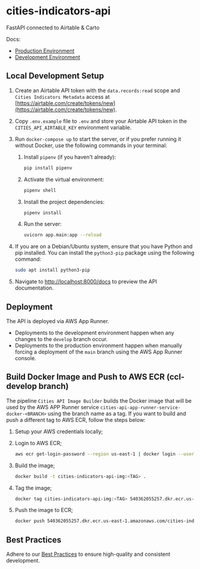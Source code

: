 # cities-indicators-api

FastAPI connected to Airtable & Carto

Docs: 
- [Production Environment](https://2pyfwqr3de.us-east-1.awsapprunner.com)
- [Development Environment](https://eczjnwsa29.us-east-1.awsapprunner.com)


## Local Development Setup

1. Create an Airtable API token with the `data.records:read` scope and `Cities Indicators Metadata` access at [https://airtable.com/create/tokens/new](https://airtable.com/create/tokens/new).
2. Copy `.env.example` file to `.env` and store your Airtable API token in the `CITIES_API_AIRTABLE_KEY` environment variable.
3. Run `docker-compose up` to start the server, or if you prefer running it without Docker, use the following commands in your terminal:
    1. Install `pipenv` (if you haven't already):

        ```sh
        pip install pipenv
        ```

    2. Activate the virtual environment:

        ```sh
        pipenv shell
        ```

    3. Install the project dependencies:

        ```sh
        pipenv install
        ```

    4. Run the server:

        ```sh
        uvicorn app.main:app --reload
        ```

4. If you are on a Debian/Ubuntu system, ensure that you have Python and pip installed. You can install the `python3-pip` package using the following command:

    ```sh
    sudo apt install python3-pip
    ```

5. Navigate to [http://localhost:8000/docs](http://localhost:8000/docs) to preview the API documentation.

## Deployment

The API is deployed via AWS App Runner.
- Deployments to the development environment happen when any changes to the `develop` branch occur.
- Deployments to the production environment happen when manually forcing a deployment of the `main` branch using the AWS App Runner console.

## Build Docker Image and Push to AWS ECR (ccl-develop branch)

The pipeline `Cities API Image Builder` builds the Docker image that will be used by the AWS APP Runner service `cities-api-app-runner-service-docker-<BRANCH>` using the branch name as a tag. If you want to build and push a different tag to AWS ECR, follow the steps below:

1. Setup your AWS credentials locally;

2. Login to AWS ECR;

    ```sh
    aws ecr get-login-password --region us-east-1 | docker login --username AWS --password-stdin 540362055257.dkr.ecr.us-east-1.amazonaws.com
    ```
3. Build the image;

    ```sh
    docker build -t cities-indicators-api-img:<TAG> .
    ```
4. Tag the image;

    ```sh
    docker tag cities-indicators-api-img:<TAG> 540362055257.dkr.ecr.us-east-1.amazonaws.com/cities-indicators-api-img:<TAG>
    ```
5. Push the image to ECR;

    ```sh
    docker push 540362055257.dkr.ecr.us-east-1.amazonaws.com/cities-indicators-api-img:<TAG>
    ```

## Best Practices

Adhere to our [Best Practices](/docs/best-practices.md) to ensure high-quality and consistent development.
